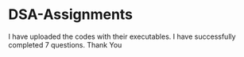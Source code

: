 # DSA-Assignments
I have uploaded the codes with their executables. I have successfully completed 7 questions.
Thank You
